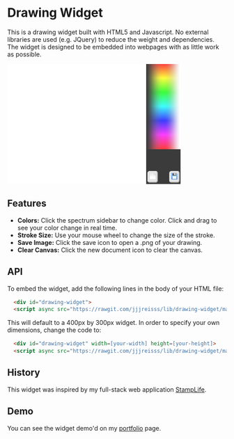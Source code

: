 # Drawing Widget

This is a drawing widget built with HTML5 and Javascript. No external libraries are used
(e.g. JQuery) to reduce the weight and dependencies. The widget is designed to be embedded
into webpages with as little work as possible.

![Alt text](drawing-widget.png?raw=true "Screenshot")

## Features
 - **Colors:** Click the spectrum sidebar to change color. Click and drag to see your color change in real time.
 - **Stroke Size:** Use your mouse wheel to change the size of the stroke.
 - **Save Image:** Click the save icon to open a .png of your drawing.
 - **Clear Canvas:** Click the new document icon to clear the canvas.

## API

To embed the widget, add the following lines in the body of your HTML file:

```html
  <div id="drawing-widget">
  <script async src="https://rawgit.com/jjjreisss/lib/drawing-widget/master/widget.js"></script>
```

This will default to a 400px by 300px widget. In order to specify your own dimensions, change the code to:

```html
  <div id="drawing-widget" width=[your-width] height=[your-height]>
  <script async src="https://rawgit.com/jjjreisss/lib/drawing-widget/master/widget.js"></script>
```

## History

This widget was inspired by my full-stack web application [StampLife](http://github.com/jjjreisss/StampLife).

## Demo

You can see the widget demo'd on my [portfolio](http://jjjreisss.github.io) page.
